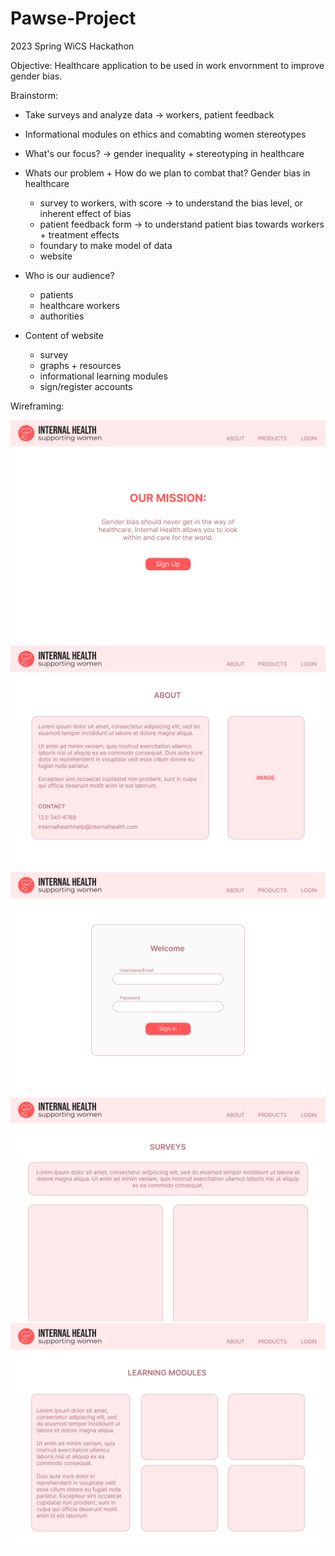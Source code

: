 # Pawse-Project
2023 Spring WiCS Hackathon

Objective: Healthcare application to be used in work envornment to improve gender bias.

Brainstorm:
- Take surveys and analyze data -> workers, patient feedback
- Informational modules on ethics and comabting women stereotypes
- What's our focus? -> gender inequality + stereotyping in healthcare

- Whats our problem + How do we plan to combat that? Gender bias in healthcare
    - survey to workers, with score -> to understand the bias level, or inherent effect of bias
    - patient feedback form -> to understand patient bias towards workers + treatment effects
    - foundary to make model of data
    - website
- Who is our audience? 
    - patients
    - healthcare workers
    - authorities
- Content of website
    - survey
    - graphs + resources
    - informational learning modules
    - sign/register accounts

Wireframing:

<img src = "https://github.com/trishtruong/Pawse-Project/blob/main/Wireframes/Start%20Page.png">
<img src = "https://github.com/trishtruong/Pawse-Project/blob/main/Wireframes/About.png">
<img src = "https://github.com/trishtruong/Pawse-Project/blob/main/Wireframes/Sign-Up.png">
<img src = "https://github.com/trishtruong/Pawse-Project/blob/main/Wireframes/Surveys.png">
<img src = "https://github.com/trishtruong/Pawse-Project/blob/main/Wireframes/Learning%20Modules.png">
